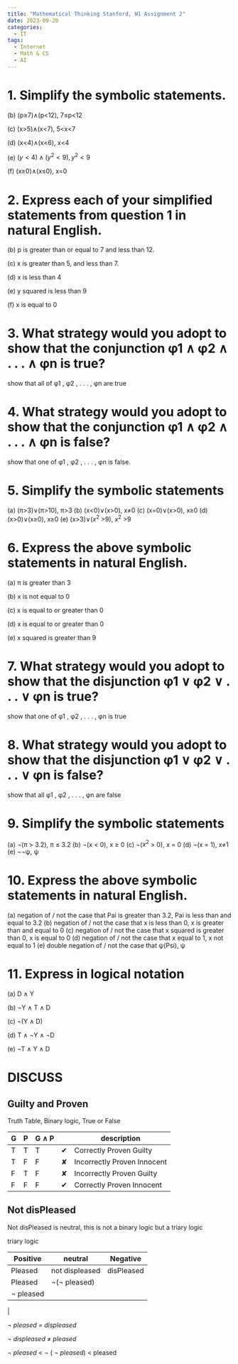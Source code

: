 ```yaml
---
title: "Mathematical Thinking Stanford, W1 Assignment 2"
date: 2023-09-20
categories:
  - IT
tags:
  - Internet
  - Math & CS
  - AI
---
```



# 1. Simplify the symbolic statements.

(b) (p≥7)∧(p<12), 7≤p<12

(c) (x>5)∧(x<7), 5<x<7

(d) (x<4)∧(x<6), x<4

(e) $(y<4)∧(y^2 <9), y^2<9$

(f) (x≥0)∧(x≤0), x=0

# 2. Express each of your simplified statements from question 1 in natural English.

(b) p is greater than or equal to 7 and less than 12.

(c) x is greater than 5, and less than 7.

(d) x is less than 4

(e) y squared is less than 9

(f) x is equal to 0

# 3. What strategy would you adopt to show that the conjunction φ1 ∧ φ2 ∧ . . . ∧ φn is true?

show that all of φ1 , φ2 , . . . , φn are true

# 4. What strategy would you adopt to show that the conjunction φ1 ∧ φ2 ∧ . . . ∧ φn is false?

show that one of φ1 , φ2 , . . . , φn is false.

# 5. Simplify the symbolic statements

(a) (π>3)∨(π>10), π>3
(b) (x<0)∨(x>0), x≠0
(c) (x=0)∨(x>0), x≥0
(d) (x>0)∨(x≥0), x≥0
(e) (x>3)∨($x^2$ >9), $x^2$ >9

# 6. Express the above symbolic statements in natural English.

(a) π is greater than 3

(b) x is not equal to 0

(c) x is equal to or greater than 0

(d) x is equal to or greater than 0

(e) x squared is greater than 9

# 7. What strategy would you adopt to show that the disjunction φ1 ∨ φ2 ∨ . . . ∨ φn is true?

show that one of φ1 , φ2 , . . . , φn is true

# 8. What strategy would you adopt to show that the disjunction φ1 ∨ φ2 ∨ . . . ∨ φn is false?

show that all φ1 , φ2 , . . . , φn are false

# 9. Simplify the symbolic statements

(a) ¬(π > 3.2), π ≤ 3.2
(b) ¬(x < 0), x ≥ 0
(c) ¬($x^2$ > 0), x = 0 
(d) ¬(x = 1), x≠1
(e) ¬¬ψ, ψ

# 10. Express the above symbolic statements in natural English.

(a) negation of / not the case that Pai is greater than 3.2, Pai is less than and equal to 3.2
(b) negation of / not the case that x is less than 0, x is greater than and equal to 0
(c) negation of / not the case that x squared is greater than 0, x is equal to 0
(d) negation of / not the case that x equal to 1, x not equal to 1
(e) double negation of / not the case that ψ(Psi), ψ

# 11. Express in logical notation

(a) D ∧ Y

(b) ¬Y ∧ T ∧ D

(c) ¬(Y ∧ D)

(d) T ∧ ¬Y ∧ ¬D

(e) ¬T ∧ Y ∧ D

# DISCUSS

## Guilty and Proven

Truth Table, Binary logic, True or False

| G | P | G ∧ P |  | description |
| --- | --- | --- | --- | --- |
| T | T | T | ✔︎ | Correctly Proven Guilty |
| T | F | F | ✘ | Incorrectly Proven Innocent |
| F | T | F | ✘ | Incorrectly Proven Guilty |
| F | F | F | ✔︎ | Correctly Proven Innocent |

## Not disPleased

Not disPleased is neutral, this is not a binary logic but a triary logic

triary logic

| **Positive** | **neutral** | **Negative** |
| --- | --- | --- |
| Pleased | not displeased | disPleased |
| Pleased | ¬(¬ pleased)
 | ¬ pleased
 |

¬ *pleased = displeased*

¬ *displeased* ≠ *pleased*

¬ *pleased* < ¬ ( ¬ *pleased*) < pleased

